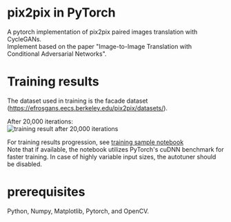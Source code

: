 # pix2pix in PyTorch
A pytorch implementation of pix2pix paired images translation with CycleGANs.\
Implement based on the paper "Image-to-Image Translation with Conditional Adversarial Networks".

# Training results
The dataset used in training is the facade dataset (<https://efrosgans.eecs.berkeley.edu/pix2pix/datasets/>).

After 20,000 iterations:\
![training result after 20,000 iterations](https://github.com/yophis/pix2pix/assets/62210017/bdce8aa0-de28-45e6-b65b-217c6945bb39)

For training results progression, see [training sample notebook](https://github.com/yophis/pix2pix/blob/main/facade_training_sample.ipynb)\
Note that if available, the notebook utilizes PyTorch's cuDNN benchmark for faster training. In case of highly variable input sizes, the autotuner should be disabled.

# prerequisites
Python, Numpy, Matplotlib, Pytorch, and OpenCV.

